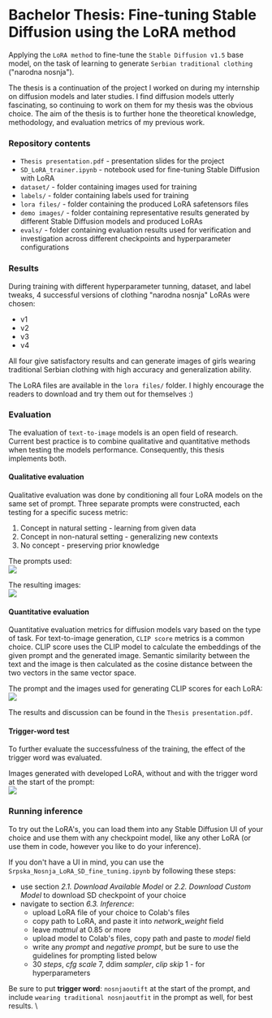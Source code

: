 # Bachelor Thesis: Fine-tuning Stable Diffusion using the LoRA method

Applying the `LoRA method` to fine-tune the `Stable Diffusion v1.5` base model, on the task of learning to generate `Serbian traditional clothing` ("narodna nosnja").

The thesis is a continuation of the project I worked on during my internship on diffusion models and later studies. I find diffusion models utterly fascinating, so continuing to work on them for my thesis was the obvious choice. The aim of the thesis is to further hone the theoretical knowledge, methodology, and evaluation metrics of my previous work.

### Repository contents
- `Thesis presentation.pdf` - presentation slides for the project 
- `SD_LoRA_trainer.ipynb` - notebook used for fine-tuning Stable Diffusion with LoRA
- `dataset/` - folder containing images used for training
- `labels/` - folder containing labels used for training
- `lora files/` - folder containing the produced LoRA safetensors files
- `demo images/` - folder containing representative results generated by different Stable Diffusion models and produced LoRAs
- `evals/` - folder containing evaluation results used for verification and investigation across different checkpoints and hyperparameter configurations

### Results
During training with different hyperparameter tunning, dataset, and label tweaks, 4 successful versions of clothing "narodna nosnja" LoRAs were chosen:
- v1
- v2
- v3
- v4

All four give satisfactory results and can generate images of girls wearing traditional Serbian clothing with high accuracy and generalization ability.

The LoRA files are available in the `lora files/` folder. I highly encourage the readers to download and try them out for themselves :)

### Evaluation
The evaluation of `text-to-image` models is an open field of research. 
Current best practice is to combine qualitative and quantitative methods when testing the models performance.
Consequently, this thesis implements both.

#### Qualitative evaluation
Qualitative evaluation was done by conditioning all four LoRA models on the same set of prompt. Three separate prompts were constructed, each testing for a specific sucess metric:
1. Concept in natural setting - learning from given data
2. Concept in non-natural setting - generalizing new contexts
3. No concept - preserving prior knowledge

The prompts used: \
![](evals/qualitative_prompts.png)

The resulting images: \
![](evals/qualitative_comparison.png)

#### Quantitative evaluation
Quantitative evaluation metrics for diffusion models vary based on the type of task. For text-to-image generation, `CLIP score` metrics is a common choice.
CLIP score uses the CLIP model to calculate the embeddings of the given prompt and the generated image. Semantic similarity between the text and the image is then calculated as the cosine distance between the two vectors in the same vector space.

The prompt and the images used for generating CLIP scores for each LoRA: \
![](evals/quantitative_comparison.png)

The results and discussion can be found in the `Thesis presentation.pdf`.

#### Trigger-word test
To further evaluate the successfulness of the training, the effect of the trigger word was evaluated.

Images generated with developed LoRA, without and with the trigger word at the start of the prompt: \
![](evals/trigger_word_test.png)

### Running inference

To try out the LoRA's, you can load them into any Stable Diffusion UI of your choice and use them with any checkpoint model, like any other LoRA (or use them in code, however you like to do your inference).

If you don't have a UI in mind, you can use the `Srpska_Nosnja_LoRA_SD_fine_tuning.ipynb` by following these steps:
- use section *2.1. Download Available Model* or *2.2.  Download Custom Model* to download SD checkpoint of your choice
- navigate to section *6.3. Inference*:
  - upload LoRA file of your choice to Colab's files
  - copy path to LoRA, and paste it into *network_weight* field
  - leave *matmul* at 0.85 or more
  - upload model to Colab's files, copy path and paste to *model* field
  - write any *prompt* and *negative prompt*, but be sure to use the guidelines for prompting listed below
  - 30 *steps*, *cfg scale* 7, ddim *sampler*, *clip skip* 1 - for hyperparameters

Be sure to put **trigger word**: `nosnjaoutift` at the start of the prompt, and include `wearing traditional nosnjaoutfit` in the prompt as well, for best results. \
